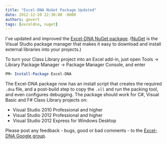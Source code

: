 ```yaml
---
title: "Excel-DNA NuGet Package Updated"
date: 2012-12-20 22:30:00 -0000
authors: govert
tags: [exceldna, nuget]
---
```

I've updated and improved the [Excel-DNA NuGet package][nuget-package]. ([NuGet][nuget] is the Visual Studio package manager that makes it easy to download and install external libraries into your projects.)

To turn your Class Library project into an Excel add-in, just open Tools -> Library Package Manager -> Package Manager Console, and enter

```powershell
PM> Install-Package Excel-DNA
```

The Excel-DNA package now has an install script that creates the required `.dna` file, and a post-build step to copy the `.xll` and run the packing tool, and even configures debugging. The package should work for C#, Visual Basic and F# Class Library projects on:

* Visual Studio 2010 Professional and higher
* Visual Studio 2012 Professional and higher
* Visual Studio 2012 Express for Windows Desktop

Please post any feedback - bugs, good or bad comments - to the [Excel-DNA Google group][exceldna-group].

[nuget-package]: http://nuget.org/packages/Excel-DNA/
[nuget]: http://nuget.org
[exceldna-group]: http://groups.google.com/group/exceldna
